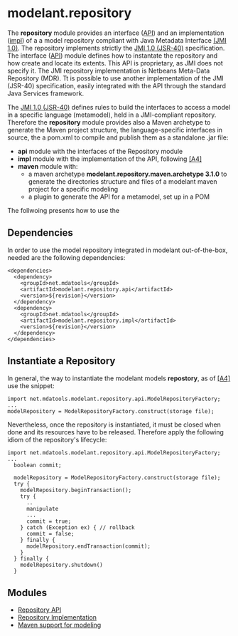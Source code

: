 modelant.repository
===================

The **repository** module provides an interface ([API](modelant.repository.api/index.html)) and an implementation ([impl](modelant.repository.impl/index.html)) of a a model repository compliant with Java Metadata Interface [(JMI 1.0)](https://jcp.org/en/jsr/detail?id=40). The repository implements strictly the [JMI 1.0 (JSR-40)](https://jcp.org/en/jsr/detail?id=40) specification. The interface ([API](modelant.repository.api/index.html)) module defines how to instantate the repository and how create and locate its extents. This API is proprietary, as JMI does not specify it. The JMI repository implementation is Netbeans Meta-Data Repository (MDR). Tt is possible to use another implementation of the JMI (JSR-40) specification, easily integrated with the API through the standard Java Services framework. 

The [JMI 1.0 (JSR-40)](https://jcp.org/en/jsr/detail?id=40) defines rules to build the interfaces to access a model in a specific language (metamodel), held in a JMI-compliant repository. Therefore the **repository** module provides also a Maven archetype to generate the Maven project structure, the language-specific interfaces in source, the a pom.xml to compile and publish them as a standalone .jar file:

* **api** module with the interfaces of the Repository module
* **impl** module with the implementation of the API, following [\[A4\]](../architecture.html)
* **maven** module with:
  * a maven archetype **modelant.repository.maven.archetype 3.1.0** to generate the directories structure and files of a modelant maven project for a specific modeling 
  * a plugin to generate the API for a metamodel, set up in a POM

The follwoing presents how to use the 

<!-- MACRO{toc} -->

Dependencies
------------
In order to use the model repository integrated in modelant out-of-the-box, needed are the following dependencies:

```
<dependencies>  
  <dependency>
    <groupId>net.mdatools</groupId>
    <artifactId>modelant.repository.api</artifactId>
    <version>${revision}</version>
  </dependency>
  <dependency>
    <groupId>net.mdatools</groupId>
    <artifactId>modelant.repository.impl</artifactId>
    <version>${revision}</version>
  </dependency>
</dependencies>  
```

Instantiate a Repository
------------------------

In general, the way to instantiate the modelant models **repostory**, as of [\[A4\]](../architecture.html) use the snippet:

```
import net.mdatools.modelant.repository.api.ModelRepositoryFactory;
...
modelRepository = ModelRepositoryFactory.construct(storage file);
```
Nevertheless, once the repository is instantiated, it must be closed when done and its resources have to be released. Therefore apply the following idiom of the repository's lifecycle:

```
import net.mdatools.modelant.repository.api.ModelRepositoryFactory;
...
  boolean commit;
       
  modelRepository = ModelRepositoryFactory.construct(storage file);
  try {
    modelRepository.beginTransaction();
    try {
      .. 
      manipulate
      ... 
      commit = true;
    } catch (Exception ex) { // rollback
      commit = false;
    } finally {
      modelRepository.endTransaction(commit);
    }
  } finally {
    modelRepository.shutdown()
  }
```    

Modules
-------

* [Repository API](repository.api/index.html)
* [Repository Implementation](repository.impl/index.html)
* [Maven support for modeling](repository.maven/index.html)
